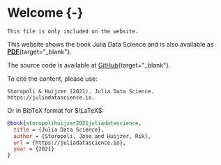 # Welcome {-}

```{=comment}
This file is only included on the website.
```

This website shows the book Julia Data Science and is also available as [**PDF**](/juliadatascience.pdf){target="_blank"}.

The source code is available at [GitHub](https://github.com/JuliaDataScience/JuliaDataScience){target="_blank"}.

To cite the content, please use:

```plaintext
Storopoli & Huijzer (2021). Julia Data Science. https://juliadatascience.io.
```

Or in BibTeX format for $\LaTeX$:

```bibtex
@book{storopolihuijzer2021juliadatascience,
  title = {Julia Data Science},
  author = {Storopoli, Jose and Huijzer, Rik},
  url = {https://juliadatascience.io},
  year = {2021}
}
```
